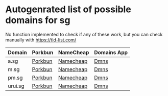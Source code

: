 # Autogenrated list of possible domains for sg

No function implemented to check if any of these work, but you can check manually with https://tld-list.com/

| Domain | Porkbun | NameCheap | Domains App |
|---|---|---|---|
| a.sg | [Porkbun](https://porkbun.com/checkout/search?prb=e814663da1&tlds=&idnLanguage=&search=search&q=a.sg) | [Namecheap](https://www.namecheap.com/domains/registration/results/?domain=a.sg) | [Dmns](https://dmns.app/domains?q=a.sg) |
| m.sg | [Porkbun](https://porkbun.com/checkout/search?prb=e814663da1&tlds=&idnLanguage=&search=search&q=m.sg) | [Namecheap](https://www.namecheap.com/domains/registration/results/?domain=m.sg) | [Dmns](https://dmns.app/domains?q=m.sg) |
| pm.sg | [Porkbun](https://porkbun.com/checkout/search?prb=e814663da1&tlds=&idnLanguage=&search=search&q=pm.sg) | [Namecheap](https://www.namecheap.com/domains/registration/results/?domain=pm.sg) | [Dmns](https://dmns.app/domains?q=pm.sg) |
| urui.sg | [Porkbun](https://porkbun.com/checkout/search?prb=e814663da1&tlds=&idnLanguage=&search=search&q=urui.sg) | [Namecheap](https://www.namecheap.com/domains/registration/results/?domain=urui.sg) | [Dmns](https://dmns.app/domains?q=urui.sg) |
